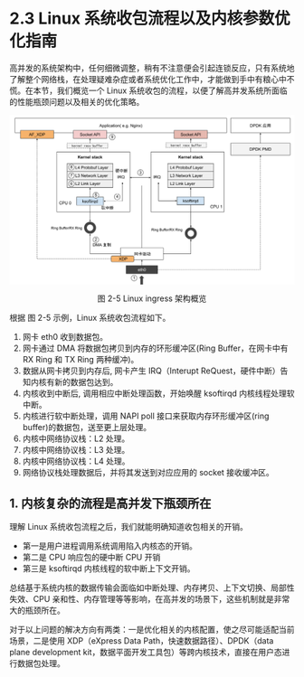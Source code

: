 # 2.3 Linux 系统收包流程以及内核参数优化指南

高并发的系统架构中，任何细微调整，稍有不注意便会引起连锁反应，只有系统地了解整个网络栈，在处理疑难杂症或者系统优化工作中，才能做到手中有粮心中不慌。在本节，我们概览一个 Linux 系统收包的流程，以便了解高并发系统所面临的性能瓶颈问题以及相关的优化策略。

<div  align="center">
	<img src="../assets/networking.svg" width="650"  align=center />
	<p>图 2-5 Linux ingress 架构概览 </p>
</div>

根据 图 2-5 示例，Linux 系统收包流程如下。

1. 网卡 eth0 收到数据包。
2. 网卡通过 DMA 将数据包拷贝到内存的环形缓冲区(Ring Buffer，在网卡中有 RX Ring 和 TX Ring 两种缓冲)。
3. 数据从网卡拷贝到内存后, 网卡产生 IRQ（Interupt ReQuest，硬件中断）告知内核有新的数据包达到。
4. 内核收到中断后, 调用相应中断处理函数，开始唤醒 ksoftirqd 内核线程处理软中断。
5. 内核进行软中断处理，调用 NAPI poll 接口来获取内存环形缓冲区(ring buffer)的数据包，送至更上层处理。
6. 内核中网络协议栈：L2 处理。
7. 内核中网络协议栈：L3 处理。
8. 内核中网络协议栈：L4 处理。
9. 网络协议栈处理数据后，并将其发送到对应应用的 socket 接收缓冲区。

## 1. 内核复杂的流程是高并发下瓶颈所在

理解 Linux 系统收包流程之后，我们就能明确知道收包相关的开销。
- 第一是用户进程调用系统调用陷入内核态的开销。
- 第二是 CPU 响应包的硬中断 CPU 开销
- 第三是 ksoftirqd 内核线程的软中断上下文开销。

总结基于系统内核的数据传输会面临如中断处理、内存拷贝、上下文切换、局部性失效、CPU 亲和性、内存管理等等影响，在高并发的场景下，这些机制就是非常大的瓶颈所在。

对于以上问题的解决方向有两类：一是优化相关的内核配置，使之尽可能适配当前场景，二是使用 XDP（eXpress Data Path，快速数据路径）、DPDK（data plane development kit，数据平面开发工具包）等跨内核技术，直接在用户态进行数据包处理。